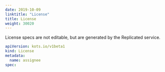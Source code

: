 ```yaml
---
date: 2019-10-09
linktitle: "License"
title: License
weight: 30020
---
```


License specs are not editable, but are generated by the Replicated service.

```yaml
apiVersion: kots.io/v1beta1
kind: License
metadata:
  name: assignee
spec:

```
